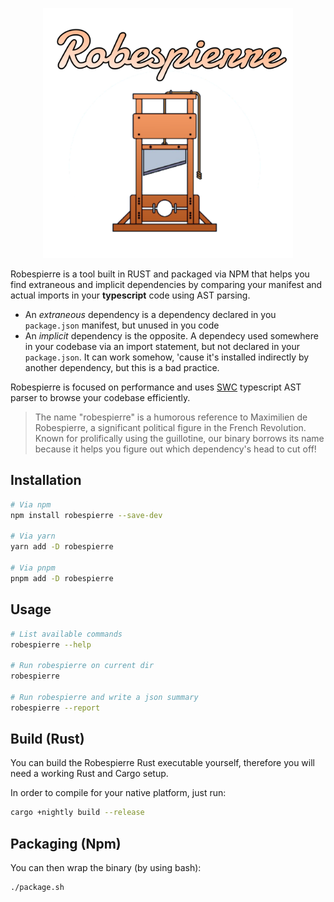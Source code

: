 <p align="center">
  <img src="./robespierre.svg?sanitize=true" alt="Logo" width=400 />
</p>

Robespierre is a tool built in RUST and packaged via NPM that helps you find extraneous and implicit dependencies by 
comparing your manifest and actual imports in your **typescript** code using AST parsing.

* An *extraneous* dependency is a dependency declared in you `package.json` manifest, but unused in you code
* An *implicit* dependency is the opposite. A dependecy used somewhere in your codebase via an import statement, but not declared in your `package.json`. It can work somehow, 'cause it's installed indirectly by another dependency, but this is a bad practice.

Robespierre is focused on performance and uses [SWC](https://github.com/swc-project/swc) typescript AST parser to browse your codebase efficiently.

> The name "robespierre" is a humorous reference to Maximilien de Robespierre, a significant political figure in the French Revolution. Known for prolifically using the guillotine, our binary borrows its name because it helps you figure out which dependency's head to cut off!

## Installation

```bash
# Via npm
npm install robespierre --save-dev

# Via yarn
yarn add -D robespierre

# Via pnpm
pnpm add -D robespierre
```

## Usage

```bash
# List available commands
robespierre --help

# Run robespierre on current dir
robespierre

# Run robespierre and write a json summary
robespierre --report
```

## Build (Rust)

You can build the Robespierre Rust executable yourself, therefore you will need a working Rust and Cargo setup.

In order to compile for your native platform, just run:

```bash
cargo +nightly build --release
```

## Packaging (Npm)

You can then wrap the binary (by using bash):

```bash
./package.sh
```
